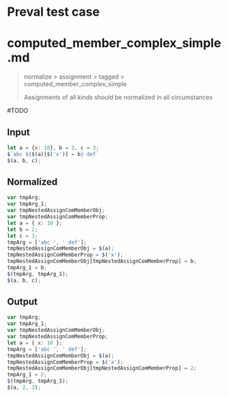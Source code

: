 # Preval test case

# computed_member_complex_simple.md

> normalize > assignment > tagged > computed_member_complex_simple
>
> Assignments of all kinds should be normalized in all circumstances

#TODO

## Input

`````js filename=intro
let a = {x: 10}, b = 2, c = 3;
$`abc ${$(a)[$('x')] = b} def`
$(a, b, c);
`````

## Normalized

`````js filename=intro
var tmpArg;
var tmpArg_1;
var tmpNestedAssignComMemberObj;
var tmpNestedAssignComMemberProp;
let a = { x: 10 };
let b = 2;
let c = 3;
tmpArg = ['abc ', ' def'];
tmpNestedAssignComMemberObj = $(a);
tmpNestedAssignComMemberProp = $('x');
tmpNestedAssignComMemberObj[tmpNestedAssignComMemberProp] = b;
tmpArg_1 = b;
$(tmpArg, tmpArg_1);
$(a, b, c);
`````

## Output

`````js filename=intro
var tmpArg;
var tmpArg_1;
var tmpNestedAssignComMemberObj;
var tmpNestedAssignComMemberProp;
let a = { x: 10 };
tmpArg = ['abc ', ' def'];
tmpNestedAssignComMemberObj = $(a);
tmpNestedAssignComMemberProp = $('x');
tmpNestedAssignComMemberObj[tmpNestedAssignComMemberProp] = 2;
tmpArg_1 = 2;
$(tmpArg, tmpArg_1);
$(a, 2, 3);
`````
